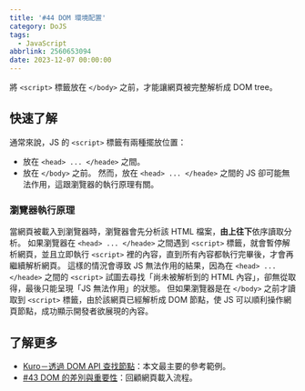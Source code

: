 ```yaml
---
title: '#44 DOM 環境配置'
category: DoJS
tags:
  - JavaScript
abbrlink: 2560653094
date: 2023-12-07 00:00:00
---
```

將 `<script>` 標籤放在 `</body>` 之前，才能讓網頁被完整解析成 DOM tree。
<!--more-->
## 快速了解
通常來說，JS 的 `<script>` 標籤有兩種擺放位置：
- 放在 `<head> ... </heade>` 之間。
- 放在 `</body>` 之前。
然而，放在 `<head> ... </heade>` 之間的 JS 卻可能無法作用，這跟瀏覽器的執行原理有關。
### 瀏覽器執行原理
當網頁被載入到瀏覽器時，瀏覽器會先分析該 HTML 檔案，**由上往下**依序讀取分析。
如果瀏覽器在 `<head> ... </heade>` 之間遇到 `<script>` 標籤，就會暫停解析網頁，並且立即執行 `<script>` 裡的內容，直到所有內容都執行完畢後，才會再繼續解析網頁。
這樣的情況會導致 JS 無法作用的結果，因為在 `<head> ... </heade>` 之間的 `<script>` 試圖去尋找「尚未被解析到的 HTML 內容」，卻無從取得，最後只能呈現「JS 無法作用」的狀態。
但如果瀏覽器是在 `</body>` 之前才讀取到 `<script>` 標籤，由於該網頁已經解析成 DOM 節點，使 JS 可以順利操作網頁節點，成功顯示開發者欲展現的內容。
## 了解更多
- [Kuro－透過 DOM API 查找節點](https://ithelp.ithome.com.tw/articles/10191765)：本文最主要的參考範例。
- [#43 DOM 的差別與重要性](https://chunjull.github.io/javascript/20231206/1110551957/)：回顧網頁載入流程。